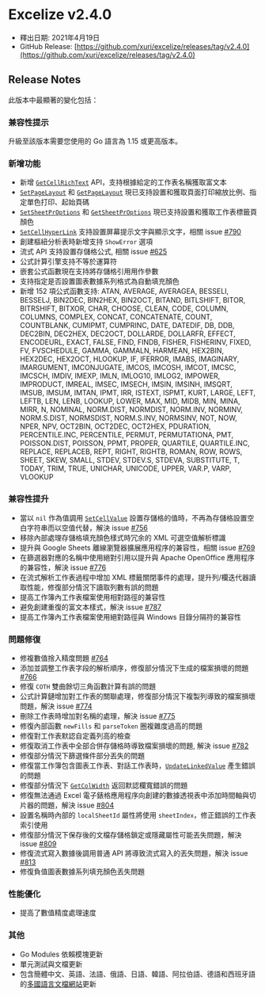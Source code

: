 # Excelize v2.4.0

* 釋出日期: 2021年4月19日
* GitHub Release: [https://github.com/xuri/excelize/releases/tag/v2.4.0](https://github.com/xuri/excelize/releases/tag/v2.4.0)

## Release Notes

此版本中最顯著的變化包括：

### 兼容性提示

升級至該版本需要您使用的 Go 語言為 1.15 或更高版本。

### 新增功能

* 新增 [`GetCellRichText`](https://pkg.go.dev/github.com/360EntSecGroup-Skylar/excelize/v2@v2.4.0#File.GetCellRichText) API，支持根據給定的工作表名稱獲取富文本
* [`SetPageLayout`](https://pkg.go.dev/github.com/360EntSecGroup-Skylar/excelize/v2@v2.4.0#File.SetPageLayout) 和 [`GetPageLayout`](https://pkg.go.dev/github.com/360EntSecGroup-Skylar/excelize/v2@v2.4.0#File.GetPageLayout) 現已支持設置和獲取頁面打印縮放比例、指定單色打印、起始頁碼
* [`SetSheetPrOptions`](https://pkg.go.dev/github.com/360EntSecGroup-Skylar/excelize/v2@v2.4.0#File.SetSheetPrOptions) 和 [`GetSheetPrOptions`](https://pkg.go.dev/github.com/360EntSecGroup-Skylar/excelize/v2@v2.4.0#File.GetSheetPrOptions) 現已支持設置和獲取工作表標籤頁顏色
* [`SetCellHyperLink`](https://pkg.go.dev/github.com/360EntSecGroup-Skylar/excelize/v2@v2.4.0#File.SetCellHyperLink) 支持設置屏幕提示文字與顯示文字，相關 issue [#790](https://github.com/xuri/excelize/issues/790)
* 創建樞紐分析表時新增支持 `ShowError` 選項
* 流式 API 支持設置存儲格公式, 相關 issue [#625](https://github.com/xuri/excelize/issues/625)
* 公式計算引擎支持不等於運算符
* 嵌套公式函數現在支持將存儲格引用用作參數
* 支持指定是否設置圖表數據系列格式為自動填充顏色
* 新增 152 項公式函數支持: ATAN, AVERAGE, AVERAGEA, BESSELI, BESSELJ, BIN2DEC, BIN2HEX, BIN2OCT, BITAND, BITLSHIFT, BITOR, BITRSHIFT, BITXOR, CHAR, CHOOSE, CLEAN, CODE, COLUMN, COLUMNS, COMPLEX, CONCAT, CONCATENATE, COUNT, COUNTBLANK, CUMIPMT, CUMPRINC, DATE, DATEDIF, DB, DDB, DEC2BIN, DEC2HEX, DEC2OCT, DOLLARDE, DOLLARFR, EFFECT, ENCODEURL, EXACT, FALSE, FIND, FINDB, FISHER, FISHERINV, FIXED, FV, FVSCHEDULE, GAMMA, GAMMALN, HARMEAN, HEX2BIN, HEX2DEC, HEX2OCT, HLOOKUP, IF, IFERROR, IMABS, IMAGINARY, IMARGUMENT, IMCONJUGATE, IMCOS, IMCOSH, IMCOT, IMCSC, IMCSCH, IMDIV, IMEXP, IMLN, IMLOG10, IMLOG2, IMPOWER, IMPRODUCT, IMREAL, IMSEC, IMSECH, IMSIN, IMSINH, IMSQRT, IMSUB, IMSUM, IMTAN, IPMT, IRR, ISTEXT, ISPMT, KURT, LARGE, LEFT, LEFTB, LEN, LENB, LOOKUP, LOWER, MAX, MID, MIDB, MIN, MINA, MIRR, N, NOMINAL, NORM.DIST, NORMDIST, NORM.INV, NORMINV, NORM.S.DIST, NORMSDIST, NORM.S.INV, NORMSINV, NOT, NOW, NPER, NPV, OCT2BIN, OCT2DEC, OCT2HEX, PDURATION, PERCENTILE.INC, PERCENTILE, PERMUT, PERMUTATIONA, PMT, POISSON.DIST, POISSON, PPMT, PROPER, QUARTILE, QUARTILE.INC, REPLACE, REPLACEB, REPT, RIGHT, RIGHTB, ROMAN, ROW, ROWS, SHEET, SKEW, SMALL, STDEV, STDEV.S, STDEVA, SUBSTITUTE, T, TODAY, TRIM, TRUE, UNICHAR, UNICODE, UPPER, VAR.P, VARP, VLOOKUP

### 兼容性提升

* 當以 `nil` 作為值調用 [`SetCellValue`](https://pkg.go.dev/github.com/360EntSecGroup-Skylar/excelize/v2@v2.4.0#File.SetCellValue) 設置存儲格的值時，不再為存儲格設置空白字符串而以空值代替，解決 issue [#756](https://github.com/xuri/excelize/issues/756)
* 移除內部處理存儲格填充顏色樣式時冗余的 XML 可選空值解析標識
* 提升與 Google Sheets 離線瀏覽器擴展應用程序的兼容性，相關 issue [#769](https://github.com/xuri/excelize/issues/769)
* 在篩選器對應的名稱中使用絕對引用以提升與 Apache OpenOffice 應用程序的兼容性，解決 issue [#776](https://github.com/xuri/excelize/issues/776)
* 在流式解析工作表過程中增加 XML 標籤關閉事件的處理，提升列/欄迭代器讀取性能，修復部分情況下讀取列數有誤的問題
* 提高工作簿內工作表檔案使用相對路徑的兼容性
* 避免創建重復的富文本樣式，解決 issue [#787](https://github.com/xuri/excelize/issues/787)
* 提高工作簿內工作表檔案使用絕對路徑與 Windows 目錄分隔符的兼容性

### 問題修復

* 修複數值捨入精度問題 [#764](https://github.com/xuri/excelize/issues/764)
* 添加並調整工作表字段的解析順序，修復部分情況下生成的檔案損壞的問題 [#766](https://github.com/xuri/excelize/issues/766)
* 修復 `COTH` 雙曲餘切三角函數計算有誤的問題
* 公式計算鏈增加對工作表的關聯處理，修復部分情況下複製列導致的檔案損壞問題，解決 issue [#774](https://github.com/xuri/excelize/issues/774)
* 刪除工作表時增加對名稱的處理，解決 issue [#775](https://github.com/xuri/excelize/issues/775)
* 修復內部函數 `newFills` 和 `parseToken` 圈複雜度過高的問題
* 修復對工作表默認自定義列高的檢查
* 修復取消工作表中全部合併存儲格時導致檔案損壞的問題, 解決 issue [#782](https://github.com/xuri/excelize/issues/782)
* 修復部分情況下篩選條件部分丟失的問題
* 修復當工作簿包含圖表工作表、對話工作表時，[`UpdateLinkedValue`](https://pkg.go.dev/github.com/360EntSecGroup-Skylar/excelize/v2@v2.4.0#File.UpdateLinkedValue) 產生錯誤的問題
* 修復部分情況下 [`GetColWidth`](https://pkg.go.dev/github.com/360EntSecGroup-Skylar/excelize/v2@v2.4.0#File.GetColWidth) 返回默認欄寬錯誤的問題
* 修復無法通過 Excel 電子錶格應用程序向創建的數據透視表中添加時間軸與切片器的問題，解決 issue [#804](https://github.com/xuri/excelize/issues/804)
* 設置名稱時內部的 `localSheetId` 屬性將使用 `sheetIndex`，修正錯誤的工作表索引使用
* 修復部分情況下保存後的文檔存儲格鎖定或隱藏屬性可能丟失問題，解決 issue [#809](https://github.com/xuri/excelize/issues/809)
* 修復流式寫入數據後調用普通 API 將導致流式寫入的丟失問題，解決 issue [#813](https://github.com/xuri/excelize/issues/813)
* 修復負值圖表數據系列填充顏色丟失問題

### 性能優化

* 提高了數值精度處理速度

### 其他

* Go Modules 依賴模塊更新
* 單元測試與文檔更新
* 包含簡體中文、英語、法語、俄語、日語、韓語、阿拉伯語、德語和西班牙語的[多國語言文檔網站](https://xuri.me/excelize)更新
